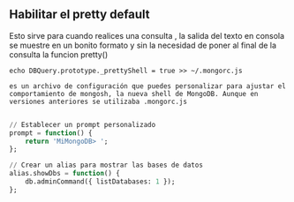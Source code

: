

## Habilitar el pretty default 
Esto sirve para cuando realices una consulta , la salida del texto en consola se muestre en un bonito formato y sin la necesidad de poner al final de la consulta la funcion pretty()
```
echo DBQuery.prototype._prettyShell = true >> ~/.mongorc.js

es un archivo de configuración que puedes personalizar para ajustar el comportamiento de mongosh, la nueva shell de MongoDB. Aunque en versiones anteriores se utilizaba .mongorc.js


```


```sql
// Establecer un prompt personalizado
prompt = function() {
    return 'MiMongoDB> ';
};

// Crear un alias para mostrar las bases de datos
alias.showDbs = function() {
    db.adminCommand({ listDatabases: 1 });
};
```
